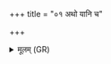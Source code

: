+++
title = "०१ अथो यानि च"

+++
<details><summary>मूलम् (GR)</summary>

अथो यानि च वस्महे  
यानि चान्तः परीणहि ।  
तानि ते परि दद्मसि ॥
</details>